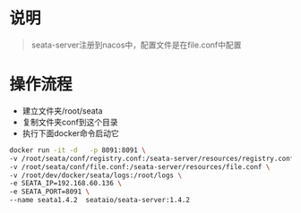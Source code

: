 # 说明
> seata-server注册到nacos中，配置文件是在file.conf中配置
# 操作流程
* 建立文件夹/root/seata
* 复制文件夹conf到这个目录
* 执行下面docker命令启动它
```sh
docker run -it -d   -p 8091:8091 \
-v /root/seata/conf/registry.conf:/seata-server/resources/registry.conf \
-v /root/seata/conf/file.conf:/seata-server/resources/file.conf \
-v /root/dev/docker/seata/logs:/root/logs \
-e SEATA_IP=192.168.60.136 \
-e SEATA_PORT=8091 \
--name seata1.4.2  seataio/seata-server:1.4.2

```

